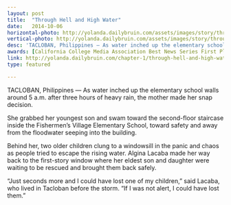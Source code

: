 ```yaml
---
layout: post
title:  "Through Hell and High Water"
date:   2014-10-06 
horizontal-photo: http://yolanda.dailybruin.com/assets/images/story/through-hell-and-high-water-5.jpg
vertical-photo: http://yolanda.dailybruin.com/assets/images/story/through-hell-and-high-water-3.jpg
desc: 'TACLOBAN, Philippines — As water inched up the elementary school walls around 5 a.m. after three hours of heavy rain, the mother made her snap decision.'
awards: [California College Media Association Best News Series First Place]
link: http://yolanda.dailybruin.com/chapter-1/through-hell-and-high-water/
type: featured

---
```

TACLOBAN, Philippines — As water inched up the elementary school walls around 5 a.m. after three hours of heavy rain, the mother made her snap decision.

She grabbed her youngest son and swam toward the second-floor staircase inside the Fishermen’s Village Elementary School, toward safety and away from the floodwater seeping into the building.

Behind her, two older children clung to a windowsill in the panic and chaos as people tried to escape the rising water. Algina Lacaba made her way back to the first-story window where her eldest son and daughter were waiting to be rescued and brought them back safely.

“Just seconds more and I could have lost one of my children,” said Lacaba, who lived in Tacloban before the storm. “If I was not alert, I could have lost them.”

